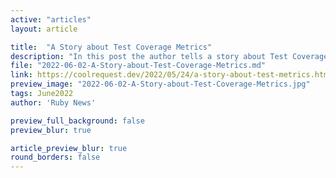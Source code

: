 ```yaml
---
active: "articles"
layout: article

title:  "A Story about Test Coverage Metrics"
description: "In this post the author tells a story about Test Coverage Metricks."
file: "2022-06-02-A-Story-about-Test-Coverage-Metrics.md"
link: https://coolrequest.dev/2022/05/24/a-story-about-test-metrics.html 
preview_image: "2022-06-02-A-Story-about-Test-Coverage-Metrics.jpg"
tags: June2022
author: 'Ruby News'

preview_full_background: false
preview_blur: true

article_preview_blur: true
round_borders: false
---
```

